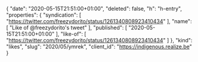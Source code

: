 {
  "date": "2020-05-15T21:51:00+01:00",
  "deleted": false,
  "h": "h-entry",
  "properties": {
    "syndication": [
      "https://twitter.com/freezydorito/status/1261340808923410434"
    ],
    "name": [
      "Like of @freezydorito's tweet"
    ],
    "published": [
      "2020-05-15T21:51:00+01:00"
    ],
    "like-of": [
      "https://twitter.com/freezydorito/status/1261340808923410434"
    ]
  },
  "kind": "likes",
  "slug": "2020/05/ymrek",
  "client_id": "https://indigenous.realize.be"
}
